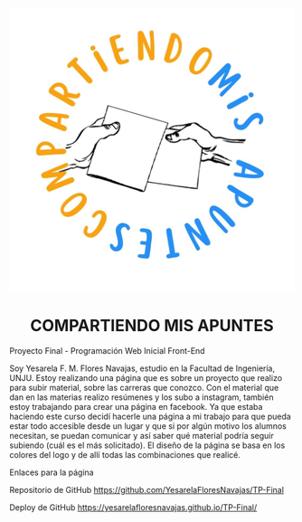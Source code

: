 ![Logo de la página](assets/img/logo.jpg)

<h1 align="center"> COMPARTIENDO MIS APUNTES</h1>

Proyecto Final - Programación Web Inicial Front-End

Soy Yesarela F. M. Flores Navajas, estudio en la Facultad de Ingeniería, UNJU. Estoy realizando una página que es sobre un proyecto que realizo para subir material, sobre las carreras que conozco. 
Con el material que dan en las materias realizo resúmenes y los subo a instagram, también estoy trabajando para crear una página en facebook.
Ya que estaba haciendo este curso decidí hacerle una página a mi trabajo para que pueda estar todo accesible desde un lugar y que si por algún motivo los alumnos necesitan, se puedan comunicar y así saber qué material podría seguir subiendo (cuál es el más solicitado).
El diseño de la página se basa en los colores del logo y de allí todas las combinaciones que realicé.


Enlaces para la página

Repositorio de GitHub
https://github.com/YesarelaFloresNavajas/TP-Final


Deploy de GitHub
https://yesarelafloresnavajas.github.io/TP-Final/